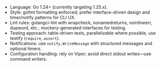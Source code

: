 - Language: Go 1.24+ (currently targeting 1.25.x).
- Style: gofmt formatting enforced; prefer interface-driven design and timer/notify patterns for CLI UX.
- Lint rules: golangci-lint with wrapcheck, nonamedreturns, noinlineerr, dupword, etc.; mockery-generated interfaces for testing.
- Testing approach: table-driven tests, parallelizable where possible, use testify (`require`, `assert`).
- Notifications: use `notify.WriteMessage` with structured messages and optional timers.
- Configuration handling: rely on Viper; avoid direct stdout writes—use command writers.